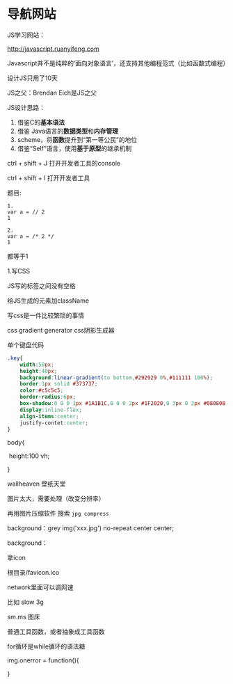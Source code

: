 # 导航网站

JS学习网站：

http://javascript.ruanyifeng.com



Javascript并不是纯粹的‘面向对象语言’，还支持其他编程范式（比如函数式编程）

设计JS只用了10天

JS之父：Brendan Eich是JS之父

JS设计思路：

1. 借鉴C的**基本语法**
2. 借鉴 Java语言的**数据类型**和**内存管理**
3. scheme，将**函数**提升到“第一等公民”的地位
4. 借鉴“Self”语言，使用**基于原型**的继承机制



ctrl + shift + J    打开开发者工具的console

ctrl + shift + I     打开开发者工具



题目:

```
1.
var a = // 2 
1

```

```
2.
var a = /* 2 */
1
```

都等于1



1.写CSS

JS写的标签之间没有空格

给JS生成的元素加className

写css是一件比较繁琐的事情

css gradient generator    css阴影生成器

单个键盘代码

```css
.key{
    width:50px;
    height:40px;
    background:linear-gradient(to bottom,#292929 0%,#111111 100%);
    border:1px solid #373737;
    color:#c5c5c5;
    border-radius:6px;
    box-shadow:0 0 0 1px #1A1B1C,0 0 0 2px #1F2020,0 3px 0 2px #080808;
    display:inline-flex;
    align-items:center;
    justify-contet:center;
}
```



body{

​	height:100 vh;

}



wallheaven 壁纸天堂

图片太大，需要处理（改变分辨率）

再用图片压缩软件  搜索    `jpg compress`



background：grey img('xxx.jpg') no-repeat center center;

background：



拿icon

根目录/favicon.ico



network里面可以调网速

比如  slow 3g



sm.ms   图床





普通工具函数，或者抽象成工具函数



for循环是while循环的语法糖



img.onerror = function(){

}